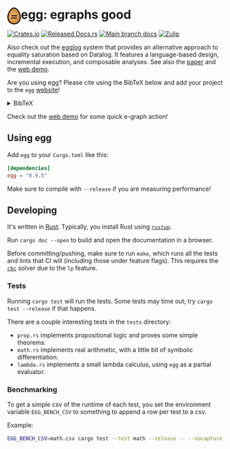 # <img src="doc/egg.svg" alt="egg logo" height="40" align="left"> egg: egraphs good

[![Crates.io](https://img.shields.io/crates/v/egg.svg)](https://crates.io/crates/egg)
[![Released Docs.rs](https://img.shields.io/crates/v/egg?color=blue&label=docs)](https://docs.rs/egg/)
[![Main branch docs](https://img.shields.io/badge/docs-main-blue)](https://egraphs-good.github.io/egg/egg/)
[![Zulip](https://img.shields.io/badge/zulip-join%20chat-blue)](https://egraphs.zulipchat.com)

Also check out the [egglog](https://github.com/egraphs-good/egglog) 
 system that provides an alternative approach to 
 equality saturation based on Datalog.
It features a language-based design, incremental execution, and composable analyses.
See also the [paper](//mwillsey.com/papers/egglog) and the [web demo](https://egraphs-good.github.io/egglog).

Are you using egg?
Please cite using the BibTeX below and
 add your project to the `egg`
 [website](https://github.com/egraphs-good/egraphs-good.github.io)!

<details class="bibtex">
    <summary>BibTeX</summary>
    <code><pre>@article{2021-egg,
  author = {Willsey, Max and Nandi, Chandrakana and Wang, Yisu Remy and Flatt, Oliver and Tatlock, Zachary and Panchekha, Pavel},
  title = {egg: Fast and Extensible Equality Saturation},
  year = {2021},
  issue_date = {January 2021},
  publisher = {Association for Computing Machinery},
  address = {New York, NY, USA},
  volume = {5},
  number = {POPL},
  url = {https://doi.org/10.1145/3434304},
  doi = {10.1145/3434304},
  abstract = {An e-graph efficiently represents a congruence relation over many expressions. Although they were originally developed in the late 1970s for use in automated theorem provers, a more recent technique known as equality saturation repurposes e-graphs to implement state-of-the-art, rewrite-driven compiler optimizations and program synthesizers. However, e-graphs remain unspecialized for this newer use case. Equality saturation workloads exhibit distinct characteristics and often require ad-hoc e-graph extensions to incorporate transformations beyond purely syntactic rewrites.  This work contributes two techniques that make e-graphs fast and extensible, specializing them to equality saturation. A new amortized invariant restoration technique called rebuilding takes advantage of equality saturation's distinct workload, providing asymptotic speedups over current techniques in practice. A general mechanism called e-class analyses integrates domain-specific analyses into the e-graph, reducing the need for ad hoc manipulation.  We implemented these techniques in a new open-source library called egg. Our case studies on three previously published applications of equality saturation highlight how egg's performance and flexibility enable state-of-the-art results across diverse domains.},
  journal = {Proc. ACM Program. Lang.},
  month = jan,
  articleno = {23},
  numpages = {29},
  keywords = {equality saturation, e-graphs}
}
</pre></code>
</details>

Check out the [web demo](https://egraphs-good.github.io/egg-web-demo) for some quick e-graph action!

## Using egg

Add `egg` to your `Cargo.toml` like this:
```toml
[dependencies]
egg = "0.9.5"
```

Make sure to compile with `--release` if you are measuring performance!

## Developing

It's written in [Rust](https://www.rust-lang.org/).
Typically, you install Rust using [`rustup`](https://www.rust-lang.org/tools/install).

Run `cargo doc --open` to build and open the documentation in a browser.

Before committing/pushing, make sure to run `make`, 
 which runs all the tests and lints that CI will (including those under feature flags).
This requires the [`cbc`](https://projects.coin-or.org/Cbc) solver
 due to the `lp` feature.

### Tests

Running `cargo test` will run the tests.
Some tests may time out; try `cargo test --release` if that happens.

There are a couple interesting tests in the `tests` directory:

- `prop.rs` implements propositional logic and proves some simple
  theorems.
- `math.rs` implements real arithmetic, with a little bit of symbolic differentiation.
- `lambda.rs` implements a small lambda calculus, using `egg` as a partial evaluator.


### Benchmarking

To get a simple csv of the runtime of each test, you set the environment variable
`EGG_BENCH_CSV` to something to append a row per test to a csv.

Example:
```bash
EGG_BENCH_CSV=math.csv cargo test --test math --release -- --nocapture --test --test-threads=1
```